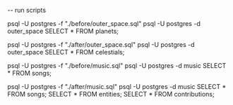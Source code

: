 



-- run scripts

psql -U postgres -f "./before/outer_space.sql"
psql -U postgres -d outer_space
SELECT * FROM planets;

psql -U postgres -f "./after/outer_space.sql"
psql -U postgres -d outer_space
SELECT * FROM celestials;



psql -U postgres -f "./before/music.sql"
psql -U postgres -d music
SELECT * FROM songs;

psql -U postgres -f "./after/music.sql"
psql -U postgres -d music
SELECT * FROM songs;
SELECT * FROM entities;
SELECT * FROM contributions;